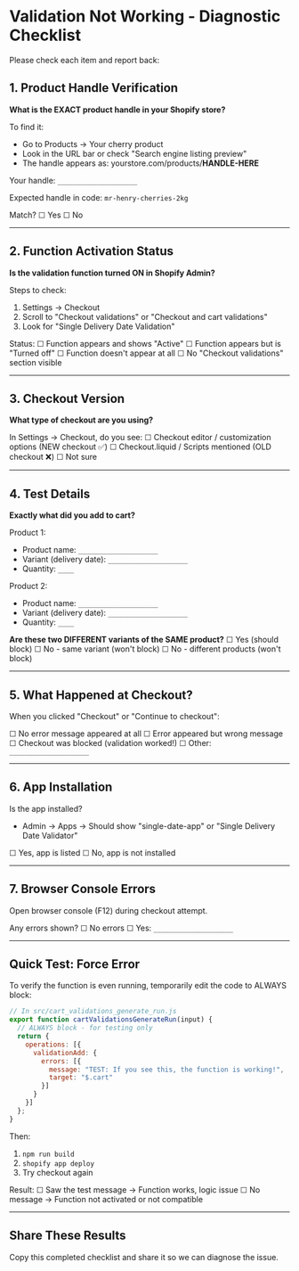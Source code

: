 # Validation Not Working - Diagnostic Checklist

Please check each item and report back:

## 1. Product Handle Verification

**What is the EXACT product handle in your Shopify store?**

To find it:
- Go to Products → Your cherry product
- Look in the URL bar or check "Search engine listing preview"
- The handle appears as: yourstore.com/products/**HANDLE-HERE**

Your handle: `____________________`

Expected handle in code: `mr-henry-cherries-2kg`

Match? ☐ Yes ☐ No

---

## 2. Function Activation Status

**Is the validation function turned ON in Shopify Admin?**

Steps to check:
1. Settings → Checkout
2. Scroll to "Checkout validations" or "Checkout and cart validations"
3. Look for "Single Delivery Date Validation"

Status:
☐ Function appears and shows "Active"
☐ Function appears but is "Turned off"
☐ Function doesn't appear at all
☐ No "Checkout validations" section visible

---

## 3. Checkout Version

**What type of checkout are you using?**

In Settings → Checkout, do you see:
☐ Checkout editor / customization options (NEW checkout ✅)
☐ Checkout.liquid / Scripts mentioned (OLD checkout ❌)
☐ Not sure

---

## 4. Test Details

**Exactly what did you add to cart?**

Product 1:
- Product name: `____________________`
- Variant (delivery date): `____________________`
- Quantity: `____`

Product 2:
- Product name: `____________________`
- Variant (delivery date): `____________________`
- Quantity: `____`

**Are these two DIFFERENT variants of the SAME product?**
☐ Yes (should block)
☐ No - same variant (won't block)
☐ No - different products (won't block)

---

## 5. What Happened at Checkout?

When you clicked "Checkout" or "Continue to checkout":

☐ No error message appeared at all
☐ Error appeared but wrong message
☐ Checkout was blocked (validation worked!)
☐ Other: `____________________`

---

## 6. App Installation

Is the app installed?
- Admin → Apps → Should show "single-date-app" or "Single Delivery Date Validator"

☐ Yes, app is listed
☐ No, app is not installed

---

## 7. Browser Console Errors

Open browser console (F12) during checkout attempt.

Any errors shown?
☐ No errors
☐ Yes: `____________________`

---

## Quick Test: Force Error

To verify the function is even running, temporarily edit the code to ALWAYS block:

```javascript
// In src/cart_validations_generate_run.js
export function cartValidationsGenerateRun(input) {
  // ALWAYS block - for testing only
  return { 
    operations: [{
      validationAdd: {
        errors: [{
          message: "TEST: If you see this, the function is working!",
          target: "$.cart"
        }]
      }
    }]
  };
}
```

Then:
1. `npm run build`
2. `shopify app deploy`
3. Try checkout again

Result:
☐ Saw the test message → Function works, logic issue
☐ No message → Function not activated or not compatible

---

## Share These Results

Copy this completed checklist and share it so we can diagnose the issue.
